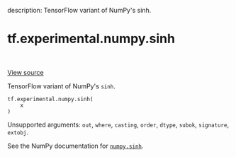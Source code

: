 description: TensorFlow variant of NumPy's sinh.

<div itemscope itemtype="http://developers.google.com/ReferenceObject">
<meta itemprop="name" content="tf.experimental.numpy.sinh" />
<meta itemprop="path" content="Stable" />
</div>

# tf.experimental.numpy.sinh

<!-- Insert buttons and diff -->

<table class="tfo-notebook-buttons tfo-api nocontent" align="left">

</table>

<a target="_blank" class="external" href="/code/stable/tensorflow/python/ops/numpy_ops/np_math_ops.py">View source</a>



TensorFlow variant of NumPy's `sinh`.


<pre class="devsite-click-to-copy prettyprint lang-py tfo-signature-link">
<code>tf.experimental.numpy.sinh(
    x
)
</code></pre>



<!-- Placeholder for "Used in" -->

Unsupported arguments: `out`, `where`, `casting`, `order`, `dtype`, `subok`, `signature`, `extobj`.

See the NumPy documentation for [`numpy.sinh`](https://numpy.org/doc/stable/reference/generated/numpy.sinh.html).